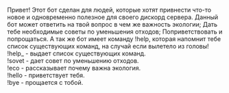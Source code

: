 Привет! Этот бот сделан для людей, которые хотят привнести что-то новое и одновременно полезное для своего дискорд сервера.
Данный бот может ответить на твой вопрос в чем же важность экологии; Дать тебе необходимые советы по уменьшения отходов; Поприветствовать и попрощаться. А так же бот имеет команду !help, которая напомнит тебе список существующих команд, на случай если вылетело из головы!    
!help_  -  выдает список существующих команд.    
!sovet  -  дает совет по уменьшению отходов.    
!eco  -  рассказывает почему важна экология.    
!hello  -  приветствует тебя.    
!bye  -  прощается с тобой.    
